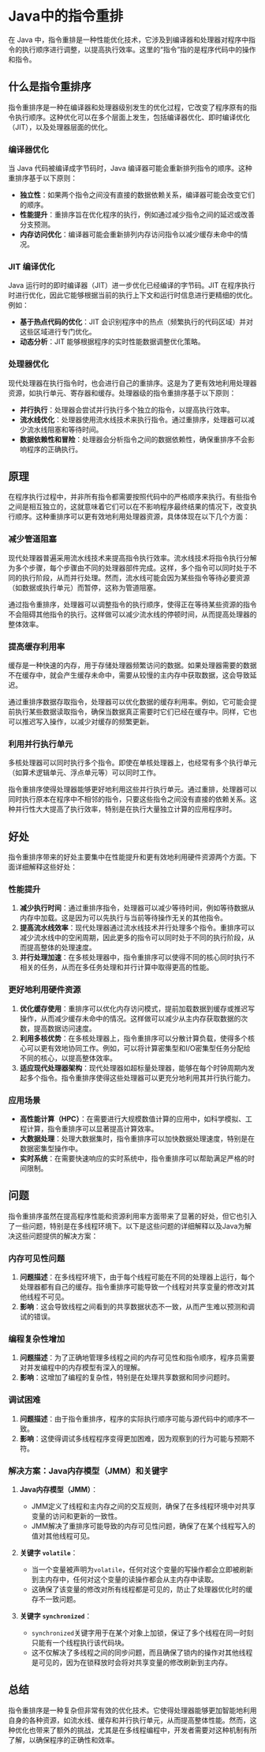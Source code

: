 # Java中的指令重排
在 Java 中，指令重排是一种性能优化技术，它涉及到编译器和处理器对程序中指令的执行顺序进行调整，以提高执行效率。这里的“指令”指的是程序代码中的操作和指令。

什么是指令重排序
--------

指令重排序是一种在编译器和处理器级别发生的优化过程，它改变了程序原有的指令执行顺序。这种优化可以在多个层面上发生，包括编译器优化、即时编译优化（JIT），以及处理器层面的优化。

### 编译器优化

当 Java 代码被编译成字节码时，Java 编译器可能会重新排列指令的顺序。这种重排序基于以下原则：

*   **独立性**：如果两个指令之间没有直接的数据依赖关系，编译器可能会改变它们的顺序。
*   **性能提升**：重排序旨在优化程序的执行，例如通过减少指令之间的延迟或改善分支预测。
*   **内存访问优化**：编译器可能会重新排列内存访问指令以减少缓存未命中的情况。

### JIT 编译优化

Java 运行时的即时编译器（JIT）进一步优化已经编译的字节码。JIT 在程序执行时进行优化，因此它能够根据当前的执行上下文和运行时信息进行更精细的优化。例如：

*   **基于热点代码的优化**：JIT 会识别程序中的热点（频繁执行的代码区域）并对这些区域进行专门优化。
*   **动态分析**：JIT 能够根据程序的实时性能数据调整优化策略。

### 处理器优化

现代处理器在执行指令时，也会进行自己的重排序。这是为了更有效地利用处理器资源，如执行单元、寄存器和缓存。处理器级的指令重排序基于以下原则：

*   **并行执行**：处理器会尝试并行执行多个独立的指令，以提高执行效率。
*   **流水线优化**：处理器使用流水线技术来执行指令。通过重排序，处理器可以减少流水线阻塞和等待时间。
*   **数据依赖性和冒险**：处理器会分析指令之间的数据依赖性，确保重排序不会影响程序的正确执行。

原理
--

在程序执行过程中，并非所有指令都需要按照代码中的严格顺序来执行。有些指令之间是相互独立的，这就意味着它们可以在不影响程序最终结果的情况下，改变执行顺序。这种重排序可以更有效地利用处理器资源，具体体现在以下几个方面：

### 减少管道阻塞

现代处理器普遍采用流水线技术来提高指令执行效率。流水线技术将指令执行分解为多个步骤，每个步骤由不同的处理器部件完成。这样，多个指令可以同时处于不同的执行阶段，从而并行处理。然而，流水线可能会因为某些指令等待必要资源（如数据或执行单元）而暂停，这称为管道阻塞。

通过指令重排序，处理器可以调整指令的执行顺序，使得正在等待某些资源的指令不会阻碍其他指令的执行。这样做可以减少流水线的停顿时间，从而提高处理器的整体效率。

### 提高缓存利用率

缓存是一种快速的内存，用于存储处理器频繁访问的数据。如果处理器需要的数据不在缓存中，就会产生缓存未命中，需要从较慢的主内存中获取数据，这会导致延迟。

通过重排序数据存取指令，处理器可以优化数据的缓存利用率。例如，它可能会提前执行某些数据读取指令，确保当数据真正需要时它们已经在缓存中。同样，它也可以推迟写入操作，以减少对缓存的频繁更新。

### 利用并行执行单元

多核处理器可以同时执行多个指令。即使在单核处理器上，也经常有多个执行单元（如算术逻辑单元、浮点单元等）可以同时工作。

指令重排序使得处理器能够更好地利用这些并行执行单元。通过重排，处理器可以同时执行原本在程序中不相邻的指令，只要这些指令之间没有直接的依赖关系。这种并行性大大提高了执行效率，特别是在执行大量独立计算的应用程序时。

好处
--

指令重排序带来的好处主要集中在性能提升和更有效地利用硬件资源两个方面。下面详细解释这些好处：

### 性能提升

1.  **减少执行时间**：通过重排序指令，处理器可以减少等待时间，例如等待数据从内存中加载。这是因为可以先执行与当前等待操作无关的其他指令。
2.  **提高流水线效率**：现代处理器通过流水线技术并行处理多个指令。重排序可以减少流水线中的空闲周期，因此更多的指令可以同时处于不同的执行阶段，从而提高整体的处理速度。
3.  **并行处理加速**：在多核处理器中，指令重排序可以使得不同的核心同时执行不相关的任务，从而在多任务处理和并行计算中取得更高的性能。

### 更好地利用硬件资源

1.  **优化缓存使用**：重排序可以优化内存访问模式，提前加载数据到缓存或推迟写操作，从而减少缓存未命中的情况。这样做可以减少从主内存获取数据的次数，提高数据访问速度。
2.  **利用多核优势**：在多核处理器上，指令重排序可以分散计算负载，使得多个核心可以更有效地协同工作。例如，可以将计算密集型和I/O密集型任务分配给不同的核心，以提高整体效率。
3.  **适应现代处理器架构**：现代处理器如超标量处理器，能够在每个时钟周期内发起多个指令。指令重排序使得这些处理器可以更充分地利用其并行执行能力。

### 应用场景

*   **高性能计算（HPC）**：在需要进行大规模数值计算的应用中，如科学模拟、工程计算，指令重排序可以显著提高计算效率。
*   **大数据处理**：处理大数据集时，指令重排序可以加快数据处理速度，特别是在数据密集型操作中。
*   **实时系统**：在需要快速响应的实时系统中，指令重排序可以帮助满足严格的时间限制。

问题
--

指令重排序虽然在提高程序性能和资源利用率方面带来了显著的好处，但它也引入了一些问题，特别是在多线程环境下。以下是这些问题的详细解释以及Java为解决这些问题提供的解决方案：

### 内存可见性问题

1.  **问题描述**：在多线程环境下，由于每个线程可能在不同的处理器上运行，每个处理器都有自己的缓存。指令重排序可能导致一个线程对共享变量的修改对其他线程不可见。
2.  **影响**：这会导致线程之间看到的共享数据状态不一致，从而产生难以预测和调试的错误。

### 编程复杂性增加

1.  **问题描述**：为了正确地管理多线程之间的内存可见性和指令顺序，程序员需要对并发编程中的内存模型有深入的理解。
2.  **影响**：这增加了编程的复杂性，特别是在处理共享数据和同步问题时。

### 调试困难

1.  **问题描述**：由于指令重排序，程序的实际执行顺序可能与源代码中的顺序不一致。
2.  **影响**：这使得调试多线程程序变得更加困难，因为观察到的行为可能与预期不符。

### 解决方案：Java内存模型（JMM）和关键字

1.  **Java内存模型（JMM）**：
    
    *   JMM定义了线程和主内存之间的交互规则，确保了在多线程环境中对共享变量的访问和更新的一致性。
    *   JMM解决了重排序可能导致的内存可见性问题，确保了在某个线程写入的值对其他线程可见。
2.  **关键字 `volatile`**：
    
    *   当一个变量被声明为`volatile`，任何对这个变量的写操作都会立即被刷新到主内存中，任何对这个变量的读操作都会从主内存中读取。
    *   这确保了该变量的修改对所有线程都是可见的，防止了处理器优化时的缓存不一致问题。
3.  **关键字 `synchronized`**：
    
    *   `synchronized`关键字用于在某个对象上加锁，保证了多个线程在同一时刻只能有一个线程执行该代码块。
    *   这不仅解决了多线程之间的同步问题，而且确保了锁内的操作对其他线程是可见的，因为在锁释放时会将对共享变量的修改刷新到主内存。

总结
--

指令重排序是一种复杂但非常有效的优化技术。它使得处理器能够更加智能地利用自身的各种资源，如流水线、缓存和并行执行单元，从而提高整体性能。然而，这种优化也带来了额外的挑战，尤其是在多线程编程中，开发者需要对这种机制有所了解，以确保程序的正确性和效率。